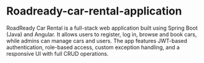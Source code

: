 # Roadready-car-rental-application
RoadReady Car Rental is a full-stack web application built using Spring Boot (Java) and Angular. It allows users to register, log in, browse and book cars, while admins can manage cars and users. The app features JWT-based authentication, role-based access, custom exception handling, and a responsive UI with full CRUD operations.
